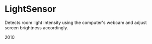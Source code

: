 LightSensor
===========

Detects room light intensity using the computer's webcam and adjust screen brightness accordingly.

2010
